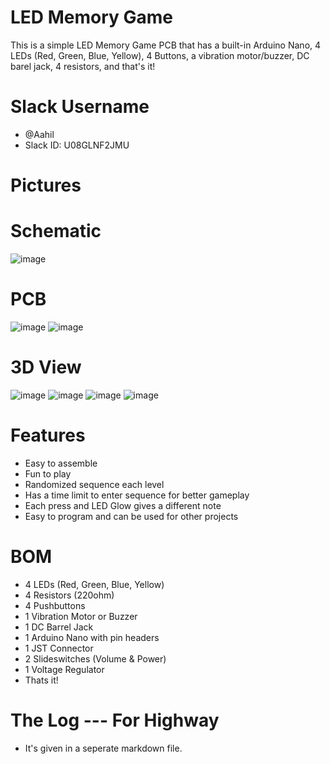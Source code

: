 # LED Memory Game
This is a simple LED Memory Game PCB that has a built-in Arduino Nano, 4 LEDs (Red, Green, Blue, Yellow), 4 Buttons, a vibration motor/buzzer, DC barel jack, 4 resistors, and that's it!
# Slack Username
- @Aahil
- Slack ID: U08GLNF2JMU
# Pictures

# Schematic
![image](https://github.com/user-attachments/assets/87543ece-d745-4e6a-9178-385615a96e9b)

# PCB
![image](https://github.com/user-attachments/assets/cc6943fd-274e-4d6d-bc7b-f6b4f3e19633)
![image](https://github.com/user-attachments/assets/1f0c578b-615c-48f1-b54a-45440cc144c7)

# 3D View
![image](https://github.com/user-attachments/assets/dba25dcc-ff4f-4421-8e8b-7270147b23f5)
![image](https://github.com/user-attachments/assets/81867eaa-a067-4879-b80a-6c65b5857a79)
![image](https://github.com/user-attachments/assets/ce6683f0-4ca5-43e7-af80-b5f534f15883)
![image](https://github.com/user-attachments/assets/0cd59666-eed0-4e7c-bdf4-72c2a9de195c)

# Features
- Easy to assemble
- Fun to play
- Randomized sequence each level
- Has a time limit to enter sequence for better gameplay
- Each press and LED Glow gives a different note
- Easy to program and can be used for other projects

# BOM
- 4 LEDs (Red, Green, Blue, Yellow)
- 4 Resistors (220ohm)
- 4 Pushbuttons
- 1 Vibration Motor or Buzzer
- 1 DC Barrel Jack
- 1 Arduino Nano with pin headers
- 1 JST Connector
- 2 Slideswitches (Volume & Power)
- 1 Voltage Regulator
- Thats it!

# The Log --- For Highway
- It's given in a seperate markdown file.

